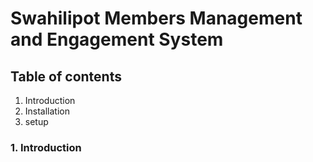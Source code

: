 # Swahilipot Members Management and Engagement System

## Table of contents
1. Introduction
2. Installation 
3. setup  

### 1. Introduction
